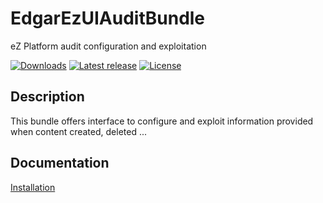# EdgarEzUIAuditBundle

eZ Platform audit configuration and exploitation

[![Downloads](https://img.shields.io/packagist/dt/edgar/ez-uiaudit-bundle.svg?style=flat-square)](https://packagist.org/packages/edgar/ez-uiaudit-bundle)
[![Latest release](https://img.shields.io/github/release/noodle69/EdgarEzUIAuditBundle.svg?style=flat-square)](https://github.com/noodle69/EdgarEzUIAuditBundle/releases)
[![License](https://img.shields.io/packagist/l/edgar/ez-uiaudit-bundle.svg?style=flat-square)](LICENSE)

## Description

This bundle offers interface to configure and exploit information provided when content created, deleted ...

## Documentation

[Installation](docs/INSTALL.md)
